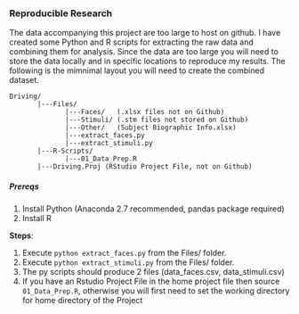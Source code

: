 ### Reproducible Research

The data accompanying this project are too large to host on github. I have created some Python and R scripts for extracting the raw data and combining them for analysis. Since the data are too large you will need to store the data locally and in specific locations to reproduce my results. The following is the mimnimal layout you will need to create the combined dataset.

```
Driving/
       |---Files/
              |---Faces/   (.xlsx files not on Github)
              |---Stimuli/ (.stm files not stored on Github)
              |---Other/   (Subject Biographic Info.xlsx)
              |---extract_faces.py
              |---extract_stimuli.py
       |---R-Scripts/
              |---01_Data_Prep.R
       |---Driving.Proj (RStudio Project File, not on Github)
```

##### Prereqs
  1) Install Python (Anaconda 2.7 recommended, pandas package required)
  2) Install R

**Steps**:
  1) Execute `python extract_faces.py` from the Files/ folder.
  2) Execute `python extract_stimuli.py` from the Files/ folder.
  3) The py scripts should produce 2 files (data_faces.csv, data_stimuli.csv)
  4) If you have an Rstudio Project File in the home project file then source `01_Data_Prep.R`, otherwise you will first need to set the working directory for home directory of the Project
